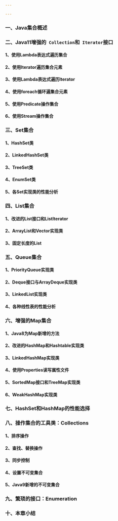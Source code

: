 ```yaml
---

---
```


### 一、Java集合概述



### 二、Java11增强的` Collection`和` Iterator`接口

#### 1、使用Lambda表达式遍历集合



#### 2、使用Iterator遍历集合元素



#### 3、使用Lambda表达式遍历Iterator



#### 4、使用foreach循环遍集合元素



#### 5、使用Predicate操作集合



#### 6、使用Stream操作集合



### 三、Set集合

#### 1、HashSet类



#### 2、LinkedHashSet类



#### 3、TreeSet类



#### 4、EnumSet类



#### 5、各Set实现类的性能分析



### 四、List集合

#### 1、改进的List接口和ListIterator



#### 2、ArrayList和Vector实现类



#### 3、固定长度的List



### 五、Queue集合

#### 1、PriorityQueue实现类



#### 2、Deque接口与ArrayDeque实现类



#### 3、LinkedList实现类



#### 4、各种线性表的性能分析



### 六、增强的Map集合

#### 1、Java8为Map新增的方法



#### 2、改进的HashMap和Hashtable实现类



#### 3、LinkedHashMap实现类



#### 4、使用Properties读写属性文件



#### 5、SortedMap接口和TreeMap实现类



#### 6、WeakHashMap实现类



### 七、HashSet和HashMap的性能选择



### 八、操作集合的工具类：Collections



#### 1、排序操作



#### 2、查找、替换操作



#### 3、同步控制



#### 4、设置不可变集合



#### 5、Java9新增的不可变集合



### 九、繁琐的接口：Enumeration



### 十、本章小结










